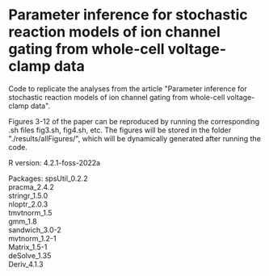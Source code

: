 # Parameter inference for stochastic reaction models of ion channel gating from whole-cell voltage-clamp data
Code to replicate the analyses from the article "Parameter inference for stochastic reaction models of ion channel gating from whole-cell voltage-clamp data".

Figures 3-12 of the paper can be reproduced by running the corresponding .sh files fig3.sh, fig4.sh, etc. The figures will be stored in the folder "./results/allFigures/", which will be dynamically generated after running the code.

R version: 4.2.1-foss-2022a

Packages:
spsUtil_0.2.2 <br>
pracma_2.4.2 <br>
stringr_1.5.0 <br>
nloptr_2.0.3 <br>
tmvtnorm_1.5 <br>
gmm_1.8 <br>
sandwich_3.0-2 <br>
mvtnorm_1.2-1 <br>
Matrix_1.5-1 <br>
deSolve_1.35 <br>
Deriv_4.1.3
